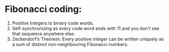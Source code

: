 Fibonacci coding:
================
1) Positive Integers to binary code words.
2) Self-synchronizing as every code word ends with 11 and you don't see that sequence anywhere else.
3) Zeckendorf’s Theorem: Every positive integer can be written uniquely as a sum of distinct non-neighbouring Fibonacci numbers.